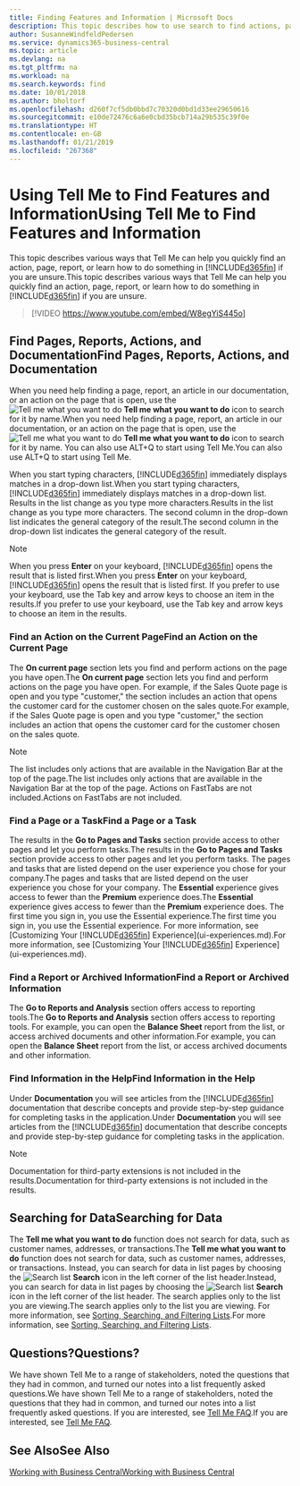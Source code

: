 ```yaml
---
title: Finding Features and Information | Microsoft Docs
description: This topic describes how to use search to find actions, pages, reports, documentation, and data.
author: SusanneWindfeldPedersen
ms.service: dynamics365-business-central
ms.topic: article
ms.devlang: na
ms.tgt_pltfrm: na
ms.workload: na
ms.search.keywords: find
ms.date: 10/01/2018
ms.author: bholtorf
ms.openlocfilehash: d260f7cf5db0bbd7c70320d0bd1d33ee29650616
ms.sourcegitcommit: e10de72476c6a6e0cbd35bcb714a29b535c39f0e
ms.translationtype: HT
ms.contentlocale: en-GB
ms.lasthandoff: 01/21/2019
ms.locfileid: "267368"
---
```

# <a name="using-tell-me-to-find-features-and-information"></a><span data-ttu-id="7ec02-103">Using Tell Me to Find Features and Information</span><span class="sxs-lookup"><span data-stu-id="7ec02-103">Using Tell Me to Find Features and Information</span></span>  
<span data-ttu-id="7ec02-104">This topic describes various ways that Tell Me can help you quickly find an action, page, report, or learn how to do something in [!INCLUDE[d365fin](includes/d365fin_md.md)] if you are unsure.</span><span class="sxs-lookup"><span data-stu-id="7ec02-104">This topic describes various ways that Tell Me can help you quickly find an action, page, report, or learn how to do something in [!INCLUDE[d365fin](includes/d365fin_md.md)] if you are unsure.</span></span>  

> [!VIDEO https://www.youtube.com/embed/W8egYiS445o]

## <a name="find-pages-reports-actions-and-documentation"></a><span data-ttu-id="7ec02-105">Find Pages, Reports, Actions, and Documentation</span><span class="sxs-lookup"><span data-stu-id="7ec02-105">Find Pages, Reports, Actions, and Documentation</span></span> 
<span data-ttu-id="7ec02-106">When you need help finding a page, report, an article in our documentation, or an action on the page that is open, use the ![Tell me what you want to do](media/ui-search/search.png "Search for Page or Report") **Tell me what you want to do** icon to search for it by name.</span><span class="sxs-lookup"><span data-stu-id="7ec02-106">When you need help finding a page, report, an article in our documentation, or an action on the page that is open, use the ![Tell me what you want to do](media/ui-search/search.png "Search for Page or Report") **Tell me what you want to do** icon to search for it by name.</span></span> <span data-ttu-id="7ec02-107">You can also use ALT+Q to start using Tell Me.</span><span class="sxs-lookup"><span data-stu-id="7ec02-107">You can also use ALT+Q to start using Tell Me.</span></span>

<span data-ttu-id="7ec02-108">When you start typing characters, [!INCLUDE[d365fin](includes/d365fin_md.md)] immediately displays matches in a drop-down list.</span><span class="sxs-lookup"><span data-stu-id="7ec02-108">When you start typing characters, [!INCLUDE[d365fin](includes/d365fin_md.md)] immediately displays matches in a drop-down list.</span></span> <span data-ttu-id="7ec02-109">Results in the list change as you type more characters.</span><span class="sxs-lookup"><span data-stu-id="7ec02-109">Results in the list change as you type more characters.</span></span> <span data-ttu-id="7ec02-110">The second column in the drop-down list indicates the general category of the result.</span><span class="sxs-lookup"><span data-stu-id="7ec02-110">The second column in the drop-down list indicates the general category of the result.</span></span>   

> [!NOTE]  
>   <span data-ttu-id="7ec02-111">When you press **Enter** on your keyboard, [!INCLUDE[d365fin](includes/d365fin_md.md)] opens the result that is listed first.</span><span class="sxs-lookup"><span data-stu-id="7ec02-111">When you press **Enter** on your keyboard, [!INCLUDE[d365fin](includes/d365fin_md.md)] opens the result that is listed first.</span></span> <span data-ttu-id="7ec02-112">If you prefer to use your keyboard, use the Tab key and arrow keys to choose an item in the results.</span><span class="sxs-lookup"><span data-stu-id="7ec02-112">If you prefer to use your keyboard, use the Tab key and arrow keys to choose an item in the results.</span></span>

### <a name="find-an-action-on-the-current-page"></a><span data-ttu-id="7ec02-113">Find an Action on the Current Page</span><span class="sxs-lookup"><span data-stu-id="7ec02-113">Find an Action on the Current Page</span></span>
<span data-ttu-id="7ec02-114">The **On current page** section lets you find and perform actions on the page you have open.</span><span class="sxs-lookup"><span data-stu-id="7ec02-114">The **On current page** section lets you find and perform actions on the page you have open.</span></span> <span data-ttu-id="7ec02-115">For example, if the Sales Quote page is open and you type "customer," the section includes an action that opens the customer card for the customer chosen on the sales quote.</span><span class="sxs-lookup"><span data-stu-id="7ec02-115">For example, if the Sales Quote page is open and you type "customer," the section includes an action that opens the customer card for the customer chosen on the sales quote.</span></span> 

> [!NOTE]  
>   <span data-ttu-id="7ec02-116">The list includes only actions that are available in the Navigation Bar at the top of the page.</span><span class="sxs-lookup"><span data-stu-id="7ec02-116">The list includes only actions that are available in the Navigation Bar at the top of the page.</span></span> <span data-ttu-id="7ec02-117">Actions on FastTabs are not included.</span><span class="sxs-lookup"><span data-stu-id="7ec02-117">Actions on FastTabs are not included.</span></span>  

### <a name="find-a-page-or-a-task"></a><span data-ttu-id="7ec02-118">Find a Page or a Task</span><span class="sxs-lookup"><span data-stu-id="7ec02-118">Find a Page or a Task</span></span>
<span data-ttu-id="7ec02-119">The results in the **Go to Pages and Tasks** section provide access to other pages and let you perform tasks.</span><span class="sxs-lookup"><span data-stu-id="7ec02-119">The results in the **Go to Pages and Tasks** section provide access to other pages and let you perform tasks.</span></span> <span data-ttu-id="7ec02-120">The pages and tasks that are listed depend on the user experience you chose for your company.</span><span class="sxs-lookup"><span data-stu-id="7ec02-120">The pages and tasks that are listed depend on the user experience you chose for your company.</span></span> <span data-ttu-id="7ec02-121">The **Essential** experience gives access to fewer than the **Premium** experience does.</span><span class="sxs-lookup"><span data-stu-id="7ec02-121">The **Essential** experience gives access to fewer than the **Premium** experience does.</span></span> <span data-ttu-id="7ec02-122">The first time you sign in, you use the Essential experience.</span><span class="sxs-lookup"><span data-stu-id="7ec02-122">The first time you sign in, you use the Essential experience.</span></span> <span data-ttu-id="7ec02-123">For more information, see [Customizing Your [!INCLUDE[d365fin](includes/d365fin_md.md)] Experience](ui-experiences.md).</span><span class="sxs-lookup"><span data-stu-id="7ec02-123">For more information, see [Customizing Your [!INCLUDE[d365fin](includes/d365fin_md.md)] Experience](ui-experiences.md).</span></span>

### <a name="find-a-report-or-archived-information"></a><span data-ttu-id="7ec02-124">Find a Report or Archived Information</span><span class="sxs-lookup"><span data-stu-id="7ec02-124">Find a Report or Archived Information</span></span>
<span data-ttu-id="7ec02-125">The **Go to Reports and Analysis** section offers access to reporting tools.</span><span class="sxs-lookup"><span data-stu-id="7ec02-125">The **Go to Reports and Analysis** section offers access to reporting tools.</span></span> <span data-ttu-id="7ec02-126">For example, you can open the **Balance Sheet** report from the list, or access archived documents and other information.</span><span class="sxs-lookup"><span data-stu-id="7ec02-126">For example, you can open the **Balance Sheet** report from the list, or access archived documents and other information.</span></span>  

### <a name="find-information-in-the-help"></a><span data-ttu-id="7ec02-127">Find Information in the Help</span><span class="sxs-lookup"><span data-stu-id="7ec02-127">Find Information in the Help</span></span>
<span data-ttu-id="7ec02-128">Under **Documentation** you will see articles from the [!INCLUDE[d365fin](includes/d365fin_md.md)] documentation that describe concepts and provide step-by-step guidance for completing tasks in the application.</span><span class="sxs-lookup"><span data-stu-id="7ec02-128">Under **Documentation** you will see articles from the [!INCLUDE[d365fin](includes/d365fin_md.md)] documentation that describe concepts and provide step-by-step guidance for completing tasks in the application.</span></span>    

> [!NOTE]  
>   <span data-ttu-id="7ec02-129">Documentation for third-party extensions is not included in the results.</span><span class="sxs-lookup"><span data-stu-id="7ec02-129">Documentation for third-party extensions is not included in the results.</span></span> 

## <a name="searching-for-data"></a><span data-ttu-id="7ec02-130">Searching for Data</span><span class="sxs-lookup"><span data-stu-id="7ec02-130">Searching for Data</span></span>
<span data-ttu-id="7ec02-131">The **Tell me what you want to do** function does not search for data, such as customer names, addresses, or transactions.</span><span class="sxs-lookup"><span data-stu-id="7ec02-131">The **Tell me what you want to do** function does not search for data, such as customer names, addresses, or transactions.</span></span> <span data-ttu-id="7ec02-132">Instead, you can search for data in list pages by choosing the ![Search list](media/ui-search/search-list.png "Search list icon") **Search** icon in the left corner of the list header.</span><span class="sxs-lookup"><span data-stu-id="7ec02-132">Instead, you can search for data in list pages by choosing the ![Search list](media/ui-search/search-list.png "Search list icon") **Search** icon in the left corner of the list header.</span></span> <span data-ttu-id="7ec02-133">The search applies only to the list you are viewing.</span><span class="sxs-lookup"><span data-stu-id="7ec02-133">The search applies only to the list you are viewing.</span></span> <span data-ttu-id="7ec02-134">For more information, see [Sorting, Searching, and Filtering Lists](ui-enter-criteria-filters.md).</span><span class="sxs-lookup"><span data-stu-id="7ec02-134">For more information, see [Sorting, Searching, and Filtering Lists](ui-enter-criteria-filters.md).</span></span>

## <a name="questions"></a><span data-ttu-id="7ec02-135">Questions?</span><span class="sxs-lookup"><span data-stu-id="7ec02-135">Questions?</span></span>
<span data-ttu-id="7ec02-136">We have shown Tell Me to a range of stakeholders, noted the questions that they had in common, and turned our notes into a list frequently asked questions.</span><span class="sxs-lookup"><span data-stu-id="7ec02-136">We have shown Tell Me to a range of stakeholders, noted the questions that they had in common, and turned our notes into a list frequently asked questions.</span></span> <span data-ttu-id="7ec02-137">If you are interested, see [Tell Me FAQ](ui-search-faq.md).</span><span class="sxs-lookup"><span data-stu-id="7ec02-137">If you are interested, see [Tell Me FAQ](ui-search-faq.md).</span></span>

## <a name="see-also"></a><span data-ttu-id="7ec02-138">See Also</span><span class="sxs-lookup"><span data-stu-id="7ec02-138">See Also</span></span>
[<span data-ttu-id="7ec02-139">Working with Business Central</span><span class="sxs-lookup"><span data-stu-id="7ec02-139">Working with Business Central</span></span>](ui-work-product.md)